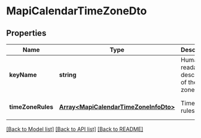 
# MapiCalendarTimeZoneDto

## Properties
Name | Type | Description | Notes
------------ | ------------- | ------------- | -------------
**keyName** | **string** | Human-readable description of the time zone.              | [optional] [default to undefined]
**timeZoneRules** | [**Array&lt;MapiCalendarTimeZoneInfoDto&gt;**](MapiCalendarTimeZoneInfoDto.md) | Time zone rules              | [optional] [default to undefined]



[[Back to Model list]](README.md#documentation-for-models) [[Back to API list]](README.md#documentation-for-api-endpoints) [[Back to README]](README.md)
